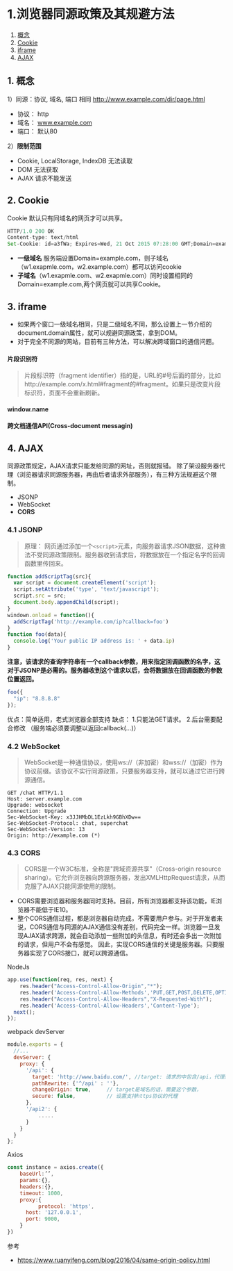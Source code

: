 # 1.浏览器同源政策及其规避方法
1. [概念](https://github.com/pangbooo/note/blob/master/Brower/CrossOrigin.md#1-%E6%A6%82%E5%BF%B5)
2. [Cookie](https://github.com/pangbooo/note/blob/master/Brower/CrossOrigin.md#2-cookie)
3. [iframe](https://github.com/pangbooo/note/blob/master/Brower/CrossOrigin.md#3-iframe)
4. [AJAX](https://github.com/pangbooo/note/blob/master/Brower/CrossOrigin.md#4-ajax)

## 1. 概念
1）同源：协议, 域名, 端口 相同
http://www.example.com/dir/page.html

- 协议： http
- 域名： www.example.com
- 端口： 默认80

2）__限制范围__
- Cookie, LocalStorage, IndexDB 无法读取
- DOM 无法获取
- AJAX 请求不能发送

## 2. Cookie
Cookie 默认只有同域名的网页才可以共享。
```javascript
HTTP/1.0 200 OK
Content-type: text/html
Set-Cookie: id=a3fWa; Expires=Wed, 21 Oct 2015 07:28:00 GMT;Domain=example.com; path=/ Secure; HttpOnly
```
* __一级域名__ 服务端设置Domain=example.com，则子域名（w1.exapmle.com，w2.example.com）都可以访问cookie
* __子域名__（w1.exapmle.com、w2.exapmle.com）同时设置相同的Domain=example.com,两个网页就可以共享Cookie。

## 3. iframe
* 如果两个窗口一级域名相同，只是二级域名不同，那么设置上一节介绍的document.domain属性，就可以规避同源政策，拿到DOM。
* 对于完全不同源的网站，目前有三种方法，可以解决跨域窗口的通信问题。

#### 片段识别符
> 片段标识符（fragment identifier）指的是，URL的#号后面的部分，比如http://example.com/x.html#fragment的#fragment。如果只是改变片段标识符，页面不会重新刷新。 

#### window.name
#### 跨文档通信API(Cross-document messagin) 

## 4. AJAX
同源政策规定，AJAX请求只能发给同源的网址，否则就报错。
除了架设服务器代理（浏览器请求同源服务器，再由后者请求外部服务），有三种方法规避这个限制。

- JSONP 
- WebSocket
- __CORS__

### 4.1 JSONP
> 原理： 网页通过添加一个```<script>```元素，向服务器请求JSON数据，这种做法不受同源政策限制。服务器收到请求后，将数据放在一个指定名字的回调函数里传回来。

```javascript
function addScriptTag(src){
  var script = document.createElement('script');
  script.setAttribute('type', 'text/javascript');
  script.src = src;
  document.body.appendChild(script);
}
windown.onload = function(){
  addScriptTag('http://example.com/ip?callback=foo')
}
function foo(data){
  console.log('Your public IP address is: ' + data.ip)
}
```
__注意，该请求的查询字符串有一个callback参数，用来指定回调函数的名字，这对于JSONP是必需的。服务器收到这个请求以后，会将数据放在回调函数的参数位置返回。__

```javascript
foo({
  "ip": "8.8.8.8"
});
```
优点：简单适用，老式浏览器全部支持
缺点： 1.只能法GET请求。 2.后台需要配合修改 （服务端必须要调整以返回callback(...)）

### 4.2 WebSocket
> WebSocket是一种通信协议，使用ws://（非加密）和wss://（加密）作为协议前缀。该协议不实行同源政策，只要服务器支持，就可以通过它进行跨源通信。
```
GET /chat HTTP/1.1
Host: server.example.com
Upgrade: websocket
Connection: Upgrade
Sec-WebSocket-Key: x3JJHMbDL1EzLkh9GBhXDw==
Sec-WebSocket-Protocol: chat, superchat
Sec-WebSocket-Version: 13
Origin: http://example.com (*)
```

### 4.3 CORS
> CORS是一个W3C标准，全称是"跨域资源共享"（Cross-origin resource sharing）。它允许浏览器向跨源服务器，发出XMLHttpRequest请求，从而克服了AJAX只能同源使用的限制。

* CORS需要浏览器和服务器同时支持。目前，所有浏览器都支持该功能，IE浏览器不能低于IE10。
* 整个CORS通信过程，都是浏览器自动完成，不需要用户参与。对于开发者来说，CORS通信与同源的AJAX通信没有差别，代码完全一样。浏览器一旦发现AJAX请求跨源，就会自动添加一些附加的头信息，有时还会多出一次附加的请求，但用户不会有感觉。
因此，实现CORS通信的关键是服务器。只要服务器实现了CORS接口，就可以跨源通信。

NodeJs
```javascript
app.use(function(req, res, next) {
    res.header("Access-Control-Allow-Origin","*");
    res.header('Access-Control-Allow-Methods','PUT,GET,POST,DELETE,OPTIONS');
    res.header("Access-Control-Allow-Headers","X-Requested-With");
    res.header('Access-Control-Allow-Headers','Content-Type');
  next();
});
```

webpack devServer
```javascript
module.exports = {
  //...
  devServer: {
    proxy: {
      '/api': {
        target: 'http://www.baidu.com/', //target: 请求的中包含/api，代理到http://www.baidu.com/
        pathRewrite: {'^/api' : ''},
        changeOrigin: true,     // target是域名的话，需要这个参数，
        secure: false,          // 设置支持https协议的代理
      },
      '/api2': {
          .....
      }
    }
  }
};
```

Axios
```javascript
const instance = axios.create({
 	baseUrl:’’,
 	params:{},
 	headers:{},
 	timeout: 1000,
 	proxy:{
 		  protocol: 'https',
      host: '127.0.0.1',
      port: 9000,
 	}
})
```
参考<br/>
* https://www.ruanyifeng.com/blog/2016/04/same-origin-policy.html




